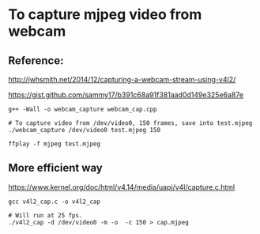 # To capture mjpeg video from webcam

## Reference:

http://jwhsmith.net/2014/12/capturing-a-webcam-stream-using-v4l2/

https://gist.github.com/sammy17/b391c68a91f381aad0d149e325e6a87e

```
g++ -Wall -o webcam_capture webcam_cap.cpp

# To capture video from /dev/video0, 150 frames, save into test.mjpeg
./webcam_capture /dev/video0 test.mjpeg 150

ffplay -f mjpeg test.mjpeg
```

## More efficient way

https://www.kernel.org/doc/html/v4.14/media/uapi/v4l/capture.c.html

```
gcc v4l2_cap.c -o v4l2_cap

# Will run at 25 fps.
./v4l2_cap -d /dev/video0 -m -o  -c 150 > cap.mjpeg
```


